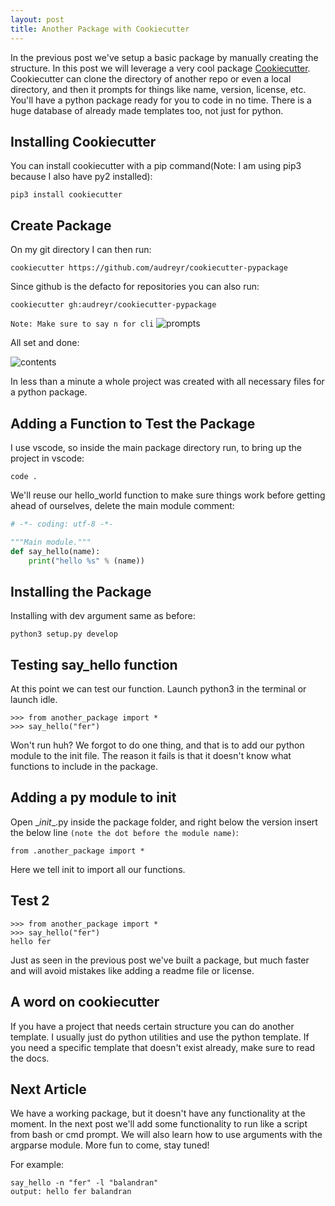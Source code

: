 ```yaml
---
layout: post
title: Another Package with Cookiecutter 
---
```


In the previous post we've setup a basic package by manually creating the structure. In this post we will leverage a very cool package [Cookiecutter](https://github.com/cookiecutter/cookiecutter). Cookiecutter can clone the directory of another repo or even a local directory, and then it prompts for things like name, version, license, etc. You'll have a python package ready for you to code in no time. There is a huge database of already made templates too, not just for python.

## Installing Cookiecutter

You can install cookiecutter with a pip command(Note: I am using pip3 because I also have py2 installed):

```
pip3 install cookiecutter
```

## Create Package

On my git directory I can then run:

```
cookiecutter https://github.com/audreyr/cookiecutter-pypackage
```

Since github is the defacto for repositories you can also run:

```
cookiecutter gh:audreyr/cookiecutter-pypackage
```
`Note: Make sure to say n for cli`
![prompts](https://kodaman2.github.io/blog/images/python-package-series/cookiecutter-prompts.png)

All set and done:

![contents](https://kodaman2.github.io/blog/images/python-package-series/package-contents.png)

In less than a minute a whole project was created with all necessary files for a python package.

## Adding a Function to Test the Package

I use vscode, so inside the main package directory run, to bring up the project in vscode:

```
code .
```

We'll reuse our hello_world function to make sure things work before getting ahead of ourselves, delete the main module comment:

```python
# -*- coding: utf-8 -*-

"""Main module."""
def say_hello(name):
    print("hello %s" % (name))
```

## Installing the Package

Installing with dev argument same as before:

```
python3 setup.py develop
```

## Testing say_hello function

At this point we can test our function. Launch python3 in the terminal or launch idle.

```
>>> from another_package import *
>>> say_hello("fer")
```

Won't run huh? We forgot to do one thing, and that is to add our python module to the init file. The reason it fails is that it doesn't know what functions to include in the package.

## Adding a py module to init

Open \__init__\.py inside the package folder, and right below the version insert the below line `(note the dot before the module name)`:

```
from .another_package import *
```

Here we tell init to import all our functions.

## Test 2

```
>>> from another_package import *
>>> say_hello("fer")
hello fer
```

Just as seen in the previous post we've built a package, but much faster and will avoid mistakes like adding a readme file or license. 

## A word on cookiecutter

If you have a project that needs certain structure you can do another template. I usually just do python utilities and use the python template. If you need a specific template that doesn't exist already, make sure to read the docs.

## Next Article

We have a working package, but it doesn't have any functionality at the moment. In the next post we'll add some functionality to run like a script from bash or cmd prompt. We will also learn how to use arguments with the argparse module. More fun to come, stay tuned!

For example:

```
say_hello -n "fer" -l "balandran"
output: hello fer balandran
```